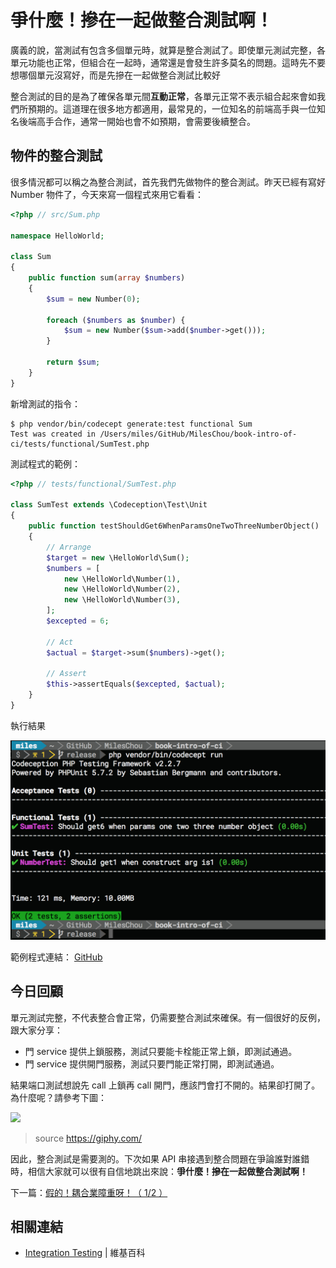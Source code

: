 # 爭什麼！摻在一起做整合測試啊！

廣義的說，當測試有包含多個單元時，就算是整合測試了。即使單元測試完整，各單元功能也正常，但組合在一起時，通常還是會發生許多莫名的問題。這時先不要想哪個單元沒寫好，而是先摻在一起做整合測試比較好

整合測試的目的是為了確保各單元間**互動正常**，各單元正常不表示組合起來會如我們所預期的。這道理在很多地方都適用，最常見的，一位知名的前端高手與一位知名後端高手合作，通常一開始也會不如預期，會需要後續整合。

## 物件的整合測試

很多情況都可以稱之為整合測試，首先我們先做物件的整合測試。昨天已經有寫好 Number 物件了，今天來寫一個程式來用它看看：

```php
<?php // src/Sum.php

namespace HelloWorld;

class Sum
{
    public function sum(array $numbers)
    {
        $sum = new Number(0);

        foreach ($numbers as $number) {
            $sum = new Number($sum->add($number->get()));
        }

        return $sum;
    }
}
```

新增測試的指令：

```
$ php vendor/bin/codecept generate:test functional Sum
Test was created in /Users/miles/GitHub/MilesChou/book-intro-of-ci/tests/functional/SumTest.php
```

測試程式的範例：

```php
<?php // tests/functional/SumTest.php

class SumTest extends \Codeception\Test\Unit
{
    public function testShouldGet6WhenParamsOneTwoThreeNumberObject()
    {
        // Arrange
        $target = new \HelloWorld\Sum();
        $numbers = [
            new \HelloWorld\Number(1),
            new \HelloWorld\Number(2),
            new \HelloWorld\Number(3),
        ];
        $excepted = 6;

        // Act
        $actual = $target->sum($numbers)->get();

        // Assert
        $this->assertEquals($excepted, $actual);
    }
}
```

執行結果

![Class Run][]

範例程式連結： [GitHub](https://github.com/MilesChou/book-intro-of-ci/tree/47e7a0c51aea664e714f5c4b7c368f22e7644b8e)

## 今日回顧

單元測試完整，不代表整合會正常，仍需要整合測試來確保。有一個很好的反例，跟大家分享：

* 門 service 提供上鎖服務，測試只要能卡栓能正常上鎖，即測試通過。
* 門 service 提供開門服務，測試只要門能正常打開，即測試通過。

結果端口測試想說先 call 上鎖再 call 開門，應該門會打不開的。結果卻打開了。為什麼呢？請參考下圖：

![](https://media.giphy.com/media/l0MYSpvx4pnsoMNz2/giphy.gif)

> source https://giphy.com/

因此，整合測試是需要測的。下次如果 API 串接遇到整合問題在爭論誰對誰錯時，相信大家就可以很有自信地跳出來說：**爭什麼！摻在一起做整合測試啊！**

下一篇：[假的！耦合業障重呀！（ 1/2 ）][]

## 相關連結

* [Integration Testing][] | 維基百科

[Integration Testing]: https://en.wikipedia.org/wiki/Integration_testing
[Class Run]: /images/day09-codeception-class-run.png
[假的！耦合業障重呀！（ 1/2 ）]: /docs/day10.md
